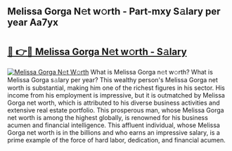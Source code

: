 ## Melissa Gorga N𝚎t w𝚘rth - Part-mxy S𝚊lary per year Aa7yx

# <h2><a href="http://gc5alu.nevu.top/?p=Melissa+Gorga">🔗 👉🔴 Melissa Gorga N𝚎t w𝚘rth - S𝚊lary</a></h2>

[![Melissa Gorga N𝚎t W𝚘rth](https://i.imgur.com/Oavwk0R.jpeg)](http://gc5alu.nevu.top/?p=Melissa+Gorga)
What is Melissa Gorga n𝚎t w𝚘rth? What is Melissa Gorga s𝚊lary per year?
This wealthy person's Melissa Gorga net worth is substantial, making him one of the richest figures in his sector. His income from his employment is impressive, but it is outmatched by Melissa Gorga net worth, which is attributed to his diverse business activities and extensive real estate portfolio. This prosperous man, whose Melissa Gorga net worth is among the highest globally, is renowned for his business acumen and financial intelligence. This affluent individual, whose Melissa Gorga net worth is in the billions and who earns an impressive salary, is a prime example of the force of hard labor, dedication, and financial acumen.
